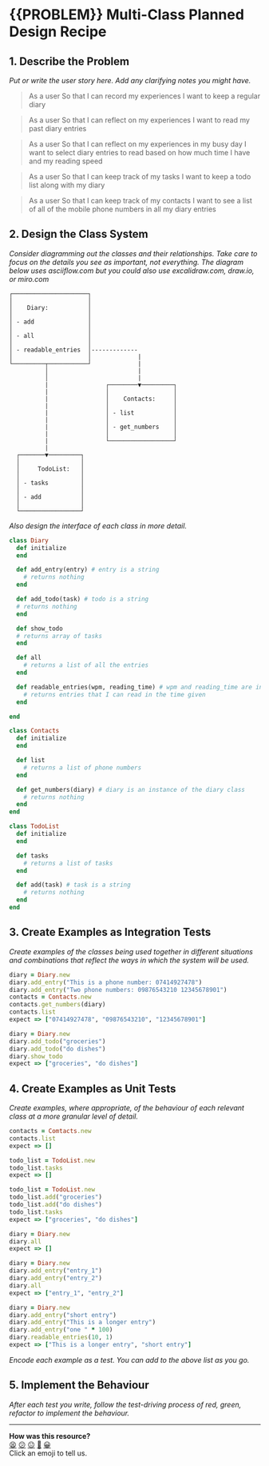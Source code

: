 # {{PROBLEM}} Multi-Class Planned Design Recipe

## 1. Describe the Problem

_Put or write the user story here. Add any clarifying notes you might have._
> As a user
> So that I can record my experiences
> I want to keep a regular diary

> As a user
> So that I can reflect on my experiences
> I want to read my past diary entries

> As a user
> So that I can reflect on my experiences in my busy day
> I want to select diary entries to read based on how much time I have and my reading speed

> As a user
> So that I can keep track of my tasks
> I want to keep a todo list along with my diary

> As a user
> So that I can keep track of my contacts
> I want to see a list of all of the mobile phone numbers in all my diary entries

## 2. Design the Class System

_Consider diagramming out the classes and their relationships. Take care to
focus on the details you see as important, not everything. The diagram below
uses asciiflow.com but you could also use excalidraw.com, draw.io, or miro.com_

```
┌─────────────────────┐
│                     │
│    Diary:           │
│                     │
│ - add               │
│                     │
│ - all               │
│                     │
│ - readable_entries  │-------------
│                     │             |
└─────────┬───────────┘             |
          │                         |
          │                         |
          |                ┌────────▼─────────┐
          |                │                  │
          |                │    Contacts:     │
          |                │                  │
          |                │ - list           │
          |                │                  │
          |                │ - get_numbers    │
          |                │                  │
          |                └──────────────────┘
          |
  ┌───────▼─────────┐
  │                 │
  │     TodoList:   │
  │                 │
  │ - tasks         │
  │                 │
  │ - add           │
  │                 │
  └─────────────────┘
```

_Also design the interface of each class in more detail._

```ruby
class Diary
  def initialize
  end

  def add_entry(entry) # entry is a string
    # returns nothing
  end

  def add_todo(task) # todo is a string
  # returns nothing
  end

  def show_todo
  # returns array of tasks
  end

  def all
    # returns a list of all the entries
  end

  def readable_entries(wpm, reading_time) # wpm and reading_time are integers
    # returns entries that I can read in the time given
  end

end

class Contacts
  def initialize
  end

  def list
    # returns a list of phone numbers
  end

  def get_numbers(diary) # diary is an instance of the diary class
    # returns nothing
  end
end

class TodoList
  def initialize
  end

  def tasks
    # returns a list of tasks
  end

  def add(task) # task is a string
    # returns nothing
  end
end
```

## 3. Create Examples as Integration Tests

_Create examples of the classes being used together in different situations and
combinations that reflect the ways in which the system will be used._

```ruby
diary = Diary.new
diary.add_entry("This is a phone number: 07414927478")
diary.add_entry("Two phone numbers: 09876543210 12345678901")
contacts = Contacts.new
contacts.get_numbers(diary)
contacts.list
expect => ["07414927478", "09876543210", "12345678901"]

diary = Diary.new
diary.add_todo("groceries")
diary.add_todo("do dishes")
diary.show_todo
expect => ["groceries", "do dishes"]

```

## 4. Create Examples as Unit Tests

_Create examples, where appropriate, of the behaviour of each relevant class at
a more granular level of detail._

```ruby
contacts = Comtacts.new
contacts.list
expect => []

todo_list = TodoList.new
todo_list.tasks
expect => []

todo_list = TodoList.new
todo_list.add("groceries")
todo_list.add("do dishes")
todo_list.tasks
expect => ["groceries", "do dishes"]

diary = Diary.new
diary.all
expect => []

diary = Diary.new
diary.add_entry("entry_1")
diary.add_entry("entry_2")
diary.all
expect => ["entry_1", "entry_2"]

diary = Diary.new
diary.add_entry("short entry")
diary.add_entry("This is a longer entry")
diary.add_entry("one " * 100)
diary.readable_entries(10, 1)
expect => ["This is a longer entry", "short entry"]

```

_Encode each example as a test. You can add to the above list as you go._

## 5. Implement the Behaviour

_After each test you write, follow the test-driving process of red, green,
refactor to implement the behaviour._


<!-- BEGIN GENERATED SECTION DO NOT EDIT -->

---

**How was this resource?**  
[😫](https://airtable.com/shrUJ3t7KLMqVRFKR?prefill_Repository=makersacademy%2Fgolden-square&prefill_File=resources%2Fmulti_class_recipe_template.md&prefill_Sentiment=😫) [😕](https://airtable.com/shrUJ3t7KLMqVRFKR?prefill_Repository=makersacademy%2Fgolden-square&prefill_File=resources%2Fmulti_class_recipe_template.md&prefill_Sentiment=😕) [😐](https://airtable.com/shrUJ3t7KLMqVRFKR?prefill_Repository=makersacademy%2Fgolden-square&prefill_File=resources%2Fmulti_class_recipe_template.md&prefill_Sentiment=😐) [🙂](https://airtable.com/shrUJ3t7KLMqVRFKR?prefill_Repository=makersacademy%2Fgolden-square&prefill_File=resources%2Fmulti_class_recipe_template.md&prefill_Sentiment=🙂) [😀](https://airtable.com/shrUJ3t7KLMqVRFKR?prefill_Repository=makersacademy%2Fgolden-square&prefill_File=resources%2Fmulti_class_recipe_template.md&prefill_Sentiment=😀)  
Click an emoji to tell us.

<!-- END GENERATED SECTION DO NOT EDIT -->
